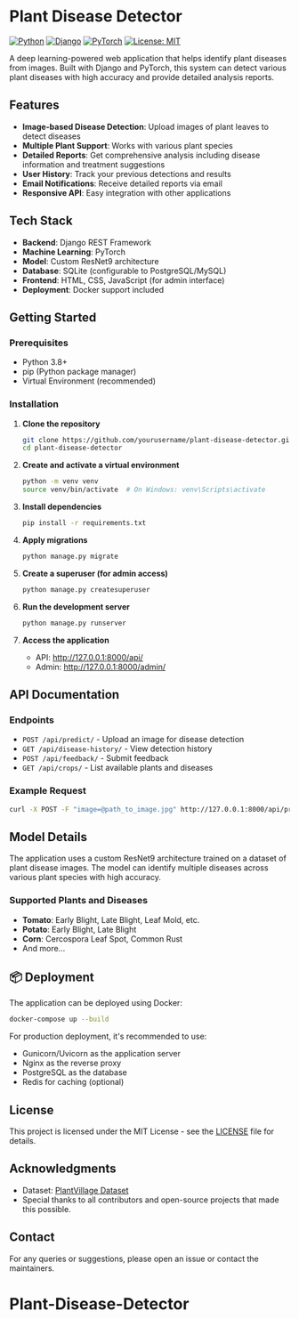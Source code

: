 #  Plant Disease Detector

[![Python](https://img.shields.io/badge/python-3.8%2B-blue.svg)](https://www.python.org/downloads/)
[![Django](https://img.shields.io/badge/Django-4.2-brightgreen.svg)](https://www.djangoproject.com/)
[![PyTorch](https://img.shields.io/badge/PyTorch-2.0-orange.svg)](https://pytorch.org/)
[![License: MIT](https://img.shields.io/badge/License-MIT-yellow.svg)](https://opensource.org/licenses/MIT)

A deep learning-powered web application that helps identify plant diseases from images. Built with Django and PyTorch, this system can detect various plant diseases with high accuracy and provide detailed analysis reports.

##  Features

- **Image-based Disease Detection**: Upload images of plant leaves to detect diseases
- **Multiple Plant Support**: Works with various plant species
- **Detailed Reports**: Get comprehensive analysis including disease information and treatment suggestions
- **User History**: Track your previous detections and results
- **Email Notifications**: Receive detailed reports via email
- **Responsive API**: Easy integration with other applications

##  Tech Stack

- **Backend**: Django REST Framework
- **Machine Learning**: PyTorch
- **Model**: Custom ResNet9 architecture
- **Database**: SQLite (configurable to PostgreSQL/MySQL)
- **Frontend**: HTML, CSS, JavaScript (for admin interface)
- **Deployment**: Docker support included

##  Getting Started

### Prerequisites

- Python 3.8+
- pip (Python package manager)
- Virtual Environment (recommended)

### Installation

1. **Clone the repository**
   ```bash
   git clone https://github.com/yourusername/plant-disease-detector.git
   cd plant-disease-detector
   ```

2. **Create and activate a virtual environment**
   ```bash
   python -m venv venv
   source venv/bin/activate  # On Windows: venv\Scripts\activate
   ```

3. **Install dependencies**
   ```bash
   pip install -r requirements.txt
   ```

4. **Apply migrations**
   ```bash
   python manage.py migrate
   ```

5. **Create a superuser (for admin access)**
   ```bash
   python manage.py createsuperuser
   ```

6. **Run the development server**
   ```bash
   python manage.py runserver
   ```

7. **Access the application**
   - API: http://127.0.0.1:8000/api/
   - Admin: http://127.0.0.1:8000/admin/

##  API Documentation

### Endpoints

- `POST /api/predict/` - Upload an image for disease detection
- `GET /api/disease-history/` - View detection history
- `POST /api/feedback/` - Submit feedback
- `GET /api/crops/` - List available plants and diseases

### Example Request

```bash
curl -X POST -F "image=@path_to_image.jpg" http://127.0.0.1:8000/api/predict/
```

##  Model Details

The application uses a custom ResNet9 architecture trained on a dataset of plant disease images. The model can identify multiple diseases across various plant species with high accuracy.

### Supported Plants and Diseases

- **Tomato**: Early Blight, Late Blight, Leaf Mold, etc.
- **Potato**: Early Blight, Late Blight
- **Corn**: Cercospora Leaf Spot, Common Rust
- And more...

## 📦 Deployment

The application can be deployed using Docker:

```bash
docker-compose up --build
```

For production deployment, it's recommended to use:
- Gunicorn/Uvicorn as the application server
- Nginx as the reverse proxy
- PostgreSQL as the database
- Redis for caching (optional)

##  License

This project is licensed under the MIT License - see the [LICENSE](LICENSE) file for details.

##  Acknowledgments

- Dataset: [PlantVillage Dataset](https://plantvillage.psu.edu/)
- Special thanks to all contributors and open-source projects that made this possible.

## Contact

For any queries or suggestions, please open an issue or contact the maintainers.
# Plant-Disease-Detector
